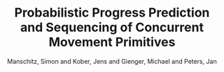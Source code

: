 ---
collection: conference
permalink: /publications/Manschitz2015IROS
pubtype: conference 
title: "Probabilistic Progress Prediction and Sequencing of Concurrent Movement Primitives" 
author: "Manschitz, Simon and Kober, Jens and Gienger, Michael and Peters, Jan" 
year: 2015
avenue: IEEE/RSJ International Conference on Robot Systems (IROS) 
url:  
pages: 449--455 
code:  
video:  
abstract: 
---